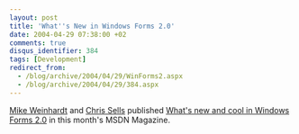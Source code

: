 ```yaml
---
layout: post
title: 'What''s New in Windows Forms 2.0'
date: 2004-04-29 07:38:00 +02
comments: true
disqus_identifier: 384
tags: [Development]
redirect_from:
  - /blog/archive/2004/04/29/WinForms2.aspx
  - /blog/archive/2004/04/29/384.aspx
---
```


[Mike Weinhardt](http://www.mikedub.net/windowsformsredux/) and [Chris Sells](http://www.sellsbrothers.com/news/showTopic.aspx?ixTopic=1291) published [What's new and cool in Windows Forms 2.0](http://msdn.microsoft.com/msdnmag/issues/04/05/NETFramework20/default.aspx) in this month's MSDN Magazine.
